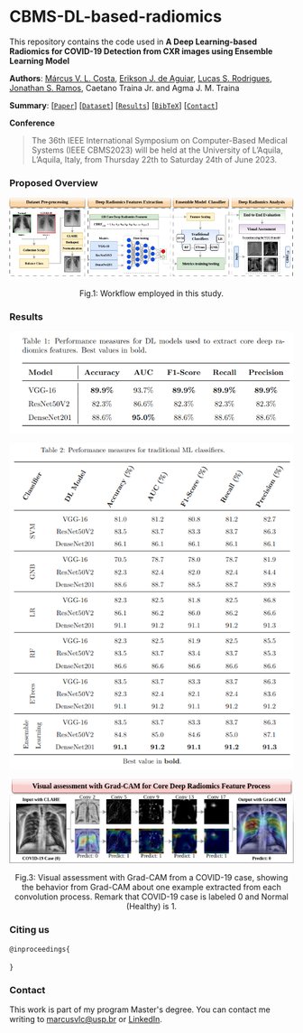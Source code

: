 # CBMS-DL-based-radiomics

This repository contains the code used in **A Deep Learning-based Radiomics for COVID-19 Detection from CXR images using Ensemble Learning Model**

**Authors**: [Márcus V. L. Costa](https://github.com/usmarcv), [Erikson J. de Aguiar](https://github.com/eriksonJAguiar), [Lucas S. Rodrigues](https://github.com/lsrusp), [Jonathan S. Ramos](https://github.com/JonathanRamos), Caetano Traina Jr. and Agma J. M. Traina

**Summary**: [[`Paper`]()] [[`Dataset`](https://github.com/usmarcv/CBMS-DL-based-radiomics/tree/main/dataset_script)] [[`Results`](#results)] [[`BibTeX`](#citing-us)] [[`Contact`](#contact)]

**Conference**
> The 36th IEEE International Symposium on Computer-Based Medical Systems (IEEE CBMS2023) will be held at the University of L’Aquila, L’Aquila, Italy, from Thursday 22th to Saturday 24th of June 2023.

### Proposed Overview

<p align='center'>
  <img src="./images/workflow.png">
<p>
<p align = "center">
Fig.1: Workflow employed in this study.
</p>


### Results

<p align='center'>
  <img src="./images/DL-results.png">
<p> 


<p align='center'>
  <img src="./images/ML-results.png">
<p> 


<p align='center'>
  <img src="./images/vgg-16-with-gradcam.png">
<p> 
<p align = "center">
Fig.3: Visual assessment with Grad-CAM from a COVID-19 case, showing the behavior from Grad-CAM about one example extracted from each convolution process. Remark that COVID-19 case is labeled 0 and Normal (Healthy) is 1.
</p>



### Citing us
```
@inproceedings{

}
```
  
### Contact
This work is part of my program Master's degree. You can contact me writing to [marcusvlc@usp.br](marcusvlc@usp.br) or [LinkedIn](https://www.linkedin.com/in/marcusvlc/).
  


